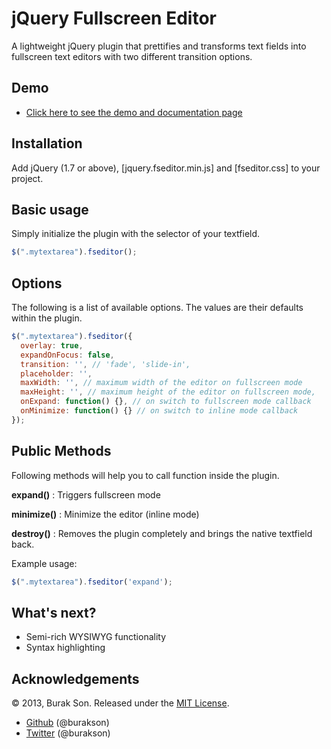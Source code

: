 jQuery Fullscreen Editor
=========
A lightweight jQuery plugin that prettifies and transforms text fields into fullscreen text editors with two different transition options.

Demo
------------
 * [Click here to see the demo and documentation page](http://burakson.github.io/fseditor)

Installation
------------
Add jQuery (1.7 or above), [jquery.fseditor.min.js] and [fseditor.css] to your project.

Basic usage
-----------
Simply initialize the plugin with the selector of your textfield.

```javascript
$(".mytextarea").fseditor();
```

Options
----------
The following is a list of available options. The values are their defaults within the plugin.

```javascript
$(".mytextarea").fseditor({
  overlay: true,
  expandOnFocus: false,
  transition: '', // 'fade', 'slide-in',
  placeholder: '',
  maxWidth: '', // maximum width of the editor on fullscreen mode
  maxHeight: '', // maximum height of the editor on fullscreen mode,
  onExpand: function() {}, // on switch to fullscreen mode callback
  onMinimize: function() {} // on switch to inline mode callback
});
```

Public Methods
---------
Following methods will help you to call function inside the plugin.

**expand()** : Triggers fullscreen mode

**minimize()** : Minimize the editor (inline mode)

**destroy()** : Removes the plugin completely and brings the native textfield back.

Example usage:
```javascript
$(".mytextarea").fseditor('expand');
```

What's next?
---------
 * Semi-rich WYSIWYG functionality
 * Syntax highlighting

Acknowledgements
----------------
© 2013, Burak Son. Released under the [MIT License](http://opensource.org/licenses/mit-license.php).

 * [Github](http://github.com/burakson) (@burakson)
 * [Twitter](http://twitter.com/burakson) (@burakson)